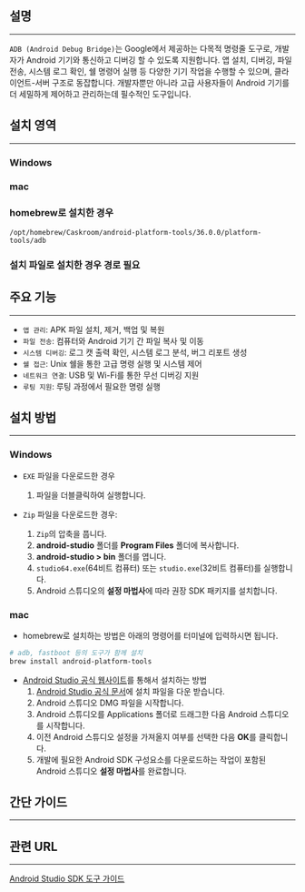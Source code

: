 ## 설명
---
`ADB (Android Debug Bridge)`는 Google에서 제공하는 다목적 명령줄 도구로, 개발자가 Android 기기와 통신하고 디버깅 할 수 있도록 지원합니다. 앱 설치, 디버깅, 파일 전송, 시스템 로그 확인, 쉘 명령어 실행 등 다양한 기기 작업을 수행할 수 있으며, 클라이언트-서버 구조로 동잡합니다. 개발자뿐만 아니라 고급 사용자들이 Android 기기를 더 세밀하게 제어하고 관리하는데 필수적인 도구입니다.

## 설치 영역
---
### Windows


### mac
### homebrew로 설치한 경우
`/opt/homebrew/Caskroom/android-platform-tools/36.0.0/platform-tools/adb`
### 설치 파일로 설치한 경우 경로 필요
## 주요 기능
---
- `앱 관리`: APK 파일 설치, 제거, 백업 및 복원
- `파일 전송`: 컴퓨터와 Android 기기 간 파일 복사 및 이동
- `시스템 디버깅`: 로그 캣 출력 확인, 시스템 로그 분석, 버그 리포트 생성
- `쉘 접근`: Unix 쉘을 통한 고급 명령 실행 및 시스템 제어
- `네트워크 연결`: USB 및 Wi-Fi를 통한 무선 디버깅 지원
- `루팅 지원`: 루팅 과정에서 필요한 명령 실행

## 설치 방법
---
### Windows
- `EXE` 파일을 다운로드한 경우
	1. 파일을 더블클릭하여 실행합니다.

- `Zip` 파일을 다운로드한 경우:
    1. `Zip`의 압축을 풉니다.
    2. **android-studio** 폴더를 **Program Files** 폴더에 복사합니다.
    3. **android-studio > bin** 폴더를 엽니다.
    4. `studio64.exe`(64비트 컴퓨터) 또는 `studio.exe`(32비트 컴퓨터)를 실행합니다.
    5. Android 스튜디오의 **설정 마법사**에 따라 권장 SDK 패키지를 설치합니다.

### mac
- homebrew로 설치하는 방법은 아래의 명령어를 터미널에 입력하시면 됩니다.
```sh
# adb, fastboot 등의 도구가 함께 설치
brew install android-platform-tools
```

- [Android Studio 공식 웹사이트](https://developer.android.com/studio?hl=ko)를 통해서 설치하는 방법
	1. [Android Studio 공식 문서](https://developer.android.com/studio?hl=ko)에 설치 파일을 다운 받습니다.
	2. Android 스튜디오 DMG 파일을 시작합니다.
	3. Android 스튜디오를 Applications 폴더로 드래그한 다음 Android 스튜디오를 시작합니다.
	4. 이전 Android 스튜디오 설정을 가져올지 여부를 선택한 다음 **OK**를 클릭합니다.
	5. 개발에 필요한 Android SDK 구성요소를 다운로드하는 작업이 포함된 Android 스튜디오 **설정 마법사**를 완료합니다.

## 간단 가이드
---


## 관련 URL
---
[Android Studio SDK 도구 가이드](https://developer.android.com/tools/releases/platform-tools?hl=ko)

